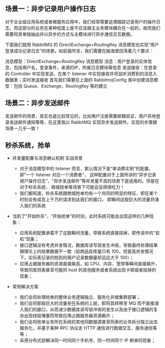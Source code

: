
## 场景一：异步记录用户操作日志

对于企业级应用系统或者微服务应用中，我们经常需要追溯跟踪记录用户的操作日志，而这部分的业务在某种程度上是不应该跟主业务模块耦合在一起的，故而我们需要将其单独抽出并以异步的方式与主模块进行异步通信交互数据。

下面我们就用 RabbitMQ 的 DirectExchange+RoutingKey 消息模型也实现“用户登录成功记录日志”的场景。如前面所言，我们需要在脑海里回荡着几个要点：

消息模型：DirectExchange+RoutingKey 消息模型
消息：用户登录的实体信息，包括用户名，登录事件，来源的IP，所属日志模块等信息
发送接收：在登录的 Controller 中实现发送，在某个 listener 中实现接收并将监听消费到的消息入数据表；实时发送接收
首先我们需要在上面的 RabbitmqConfig 类中创建消息模型：包括 Queue、Exchange、RoutingKey 等的建立



## 场景二：异步发送邮件

发送邮件的场景，其实也是比较常见的，比如用户注册需要邮箱验证，用户异地登录发送邮件通知等等，在这里我以 RabbitMQ 实现异步发送邮件。实现的步骤跟场景一几乎一致！


## 秒杀系统，抢单

* 并发量配置与消息确认机制 实战背景

    - 对于消息模型中的 listener 而言，默认情况下是“单消费实例”的配置，即“一个 listener 对应一个消费者”，
    这种配置对于上面所讲的“异步记录用户操作日志”、“异步发送邮件”等并发量不高的场景下是适用的。但是在对于秒杀系统、
    商城抢单等场景下可能会显得很吃力！
    - 我们都知道，秒杀系统跟商城抢单均有一个共同的明显的特征，即在某个时刻会有成百上千万的请求到达我们的接口，
    即瞬间这股巨大的流量将涌入我们的系统

* 当到了“开始秒杀”、“开始抢单”的时刻，此时系统可能会出现这样的几种现象：

    - 应用系统配置承载不了这股瞬间流量，导致系统直接挂掉，即传说中的“宕机”现象；
    - 接口逻辑没有考虑并发情况，数据库读写锁发生冲突，导致最终处理结果跟理论上的结果数据不一致（如商品存库量只有 100，但是高并发情况下，实际表记录的抢到的用户记录数据量却远远大于 100）；
    - 应用占据服务器的资源直接飙高，如 CPU、内存、宽带等瞬间直接飙升，导致同库同表甚至可能同 host 的其他服务或者系统出现卡顿或者挂掉的现象；

* 常用解决方案

    - 我们会将处理抢单的整体业务逻辑独立、服务化并做集群部署；
    - 我们会将那股巨大的流量拒在系统的上层，即将其转移至 MQ 而不直接涌入我们的接口，从而减少数据库读写锁冲突的发生以及由于接口逻辑的复杂出现线程堵塞而导致应用占据服务器资源飙升；
    - 我们会将抢单业务所在系统的其他同数据源甚至同表的业务拆分独立出去服务化，并基于某种 RPC 协议走 HTTP 通信进行数据交互、服务通信等等；
    - 采用分布式锁解决同一时间同个手机号、同一时间同个 IP 刷单的现象；

